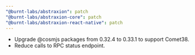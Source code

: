 ```yaml
---
"@burnt-labs/abstraxion": patch
"@burnt-labs/abstraxion-core": patch
"@burnt-labs/abstraxion-react-native": patch
---
```


* Upgrade @cosmjs packages from 0.32.4 to 0.33.1 to support Comet38.
* Reduce calls to RPC status endpoint.
